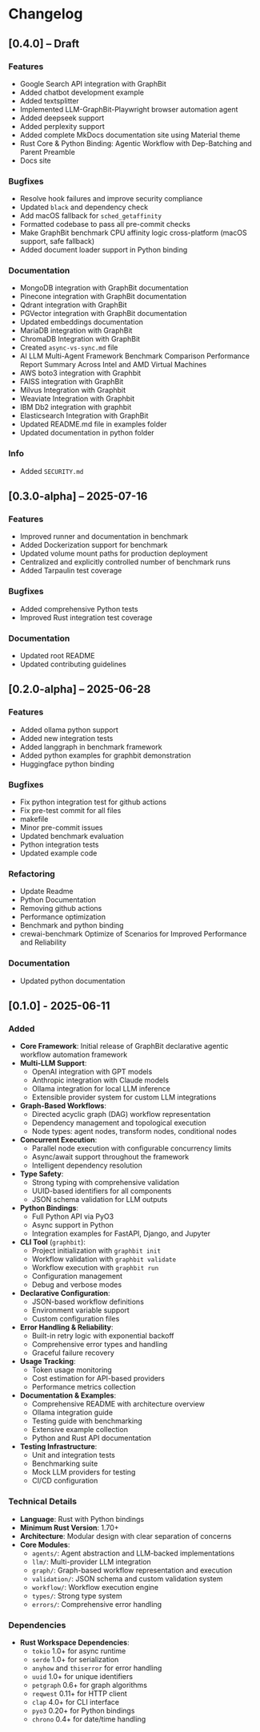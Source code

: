 # Changelog

## [0.4.0] – Draft

### Features
- Google Search API integration with GraphBit
- Added chatbot development example
- Added textsplitter
- Implemented LLM-GraphBit-Playwright browser automation agent
- Added deepseek support
- Added perplexity support
- Added complete MkDocs documentation site using Material theme
- Rust Core & Python Binding: Agentic Workflow with Dep-Batching and Parent Preamble
- Docs site

### Bugfixes
- Resolve hook failures and improve security compliance
- Updated `black` and dependency check
- Add macOS fallback for `sched_getaffinity`
- Formatted codebase to pass all pre-commit checks
- Make GraphBit benchmark CPU affinity logic cross-platform (macOS support, safe fallback)
- Added document loader support in Python binding

### Documentation
- MongoDB integration with GraphBit documentation
- Pinecone integration with GraphBit documentation
- Qdrant integration with GraphBit
- PGVector integration with GraphBit documentation
- Updated embeddings documentation
- MariaDB integration with GraphBit
- ChromaDB Integration with GraphBit
- Created `async-vs-sync.md` file
- AI LLM Multi-Agent Framework Benchmark Comparison Performance Report Summary Across Intel and AMD Virtual Machines
- AWS boto3 integration with Graphbit
- FAISS integration with GraphBit
- Milvus Integration with Graphbit
- Weaviate Integration with Graphbit
- IBM Db2 integration with graphbit
- Elasticsearch Integration with GraphBit
- Updated README.md file in examples folder
- Updated documentation in python folder

### Info
- Added `SECURITY.md`


## [0.3.0-alpha] – 2025-07-16

### Features
- Improved runner and documentation in benchmark
- Added Dockerization support for benchmark
- Updated volume mount paths for production deployment
- Centralized and explicitly controlled number of benchmark runs
- Added Tarpaulin test coverage

### Bugfixes
- Added comprehensive Python tests
- Improved Rust integration test coverage

### Documentation
- Updated root README
- Updated contributing guidelines


## [0.2.0-alpha] – 2025-06-28

### Features
- Added ollama python support
- Added new integration tests
- Added langgraph in benchmark framework
- Added python examples for graphbit demonstration
- Huggingface python binding

### Bugfixes
- Fix python integration test for github actions
- Fix pre-test commit for all files
- makefile
- Minor pre-commit issues
- Updated benchmark evaluation
- Python integration tests
- Updated example code

### Refactoring
- Update Readme
- Python Documentation
- Removing github actions
- Performance optimization
- Benchmark and python binding
- crewai-benchmark Optimize of Scenarios for Improved Performance and Reliability

### Documentation
- Updated python documentation


## [0.1.0] - 2025-06-11

### Added
- **Core Framework**: Initial release of GraphBit declarative agentic workflow automation framework
- **Multi-LLM Support**: 
  - OpenAI integration with GPT models
  - Anthropic integration with Claude models
  - Ollama integration for local LLM inference
  - Extensible provider system for custom LLM integrations
- **Graph-Based Workflows**: 
  - Directed acyclic graph (DAG) workflow representation
  - Dependency management and topological execution
  - Node types: agent nodes, transform nodes, conditional nodes
- **Concurrent Execution**: 
  - Parallel node execution with configurable concurrency limits
  - Async/await support throughout the framework
  - Intelligent dependency resolution
- **Type Safety**: 
  - Strong typing with comprehensive validation
  - UUID-based identifiers for all components
  - JSON schema validation for LLM outputs
- **Python Bindings**: 
  - Full Python API via PyO3
  - Async support in Python
  - Integration examples for FastAPI, Django, and Jupyter
- **CLI Tool** (`graphbit`):
  - Project initialization with `graphbit init`
  - Workflow validation with `graphbit validate`
  - Workflow execution with `graphbit run`
  - Configuration management
  - Debug and verbose modes
- **Declarative Configuration**: 
  - JSON-based workflow definitions
  - Environment variable support
  - Custom configuration files
- **Error Handling & Reliability**:
  - Built-in retry logic with exponential backoff
  - Comprehensive error types and handling
  - Graceful failure recovery
- **Usage Tracking**:
  - Token usage monitoring
  - Cost estimation for API-based providers
  - Performance metrics collection
- **Documentation & Examples**:
  - Comprehensive README with architecture overview
  - Ollama integration guide
  - Testing guide with benchmarking
  - Extensive example collection
  - Python and Rust API documentation
- **Testing Infrastructure**:
  - Unit and integration tests
  - Benchmarking suite
  - Mock LLM providers for testing
  - CI/CD configuration

### Technical Details
- **Language**: Rust with Python bindings
- **Minimum Rust Version**: 1.70+
- **Architecture**: Modular design with clear separation of concerns
- **Core Modules**:
  - `agents/`: Agent abstraction and LLM-backed implementations
  - `llm/`: Multi-provider LLM integration
  - `graph/`: Graph-based workflow representation and execution
  - `validation/`: JSON schema and custom validation system
  - `workflow/`: Workflow execution engine
  - `types/`: Strong type system
  - `errors/`: Comprehensive error handling

### Dependencies
- **Rust Workspace Dependencies**:
  - `tokio` 1.0+ for async runtime
  - `serde` 1.0+ for serialization
  - `anyhow` and `thiserror` for error handling
  - `uuid` 1.0+ for unique identifiers
  - `petgraph` 0.6+ for graph algorithms
  - `reqwest` 0.11+ for HTTP client
  - `clap` 4.0+ for CLI interface
  - `pyo3` 0.20+ for Python bindings
  - `chrono` 0.4+ for date/time handling
